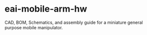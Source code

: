 # eai-mobile-arm-hw
CAD, BOM, Schematics, and assembly guide for a miniature general purpose mobile manipulator.
